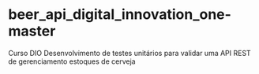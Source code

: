 # beer_api_digital_innovation_one-master
Curso DIO Desenvolvimento de testes unitários para validar uma API REST de gerenciamento estoques de cerveja
